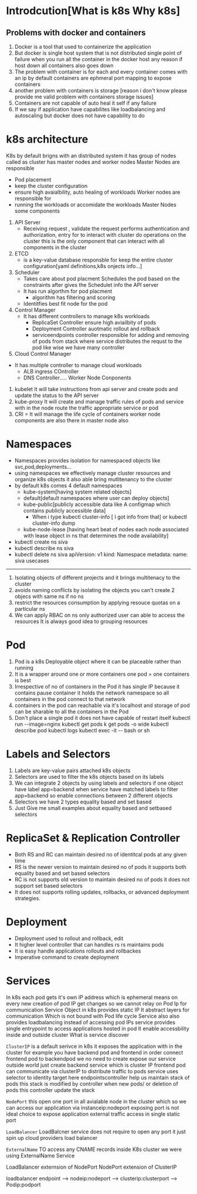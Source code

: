 # Introdcution[What is k8s Why k8s]
Problems with docker and containers
-----------------------------------
1. Docker is a tool that used to containerize the application
2. But docker is single host system that is not distributed single point of failure when you run all the container in the docker host any reason if host down all containers also goes down
3. The problem with container is for each and every container comes with an ip by default containers are ephmeral port mapping to expose containers 
4. another problem with containers is storage [reason i don't know please provide me valid problem with containers storage issues]
5. Containers are not capable of auto heal it self if any failure
6. If we say if application have capabilites like loadbalancing and autoscaling but docker does not have capability to do
# k8s architecture
K8s by default brigns with an distributed system it has group of nodes called as cluster has master nodes and worker nodes
Master Nodes are responsible
- Pod placement
- keep the cluster configuration
- ensure high avaialbility, auto healing of workloads
Worker nodes are responsible for
- running the workloads or accomidate the workloads
Master Nodes some components
1. API Server
   - Receiving request , validate the request performs authentication and authorization, entry for to interact with cluster do operations on the cluster this is the only component that can interact with all components in the cluster
2. ETCD
   - is a key-value database responsble for keep the entire cluster configuration[yaml definitions,k8s onjects info...]
3. Scheduler
   - Takes care about pod placment Schedules the pod based on the constraints after gives the Schedulet info the API server
   - It has run algorthm for pod placment
     - algorithm has filtering and scoring
   - Identitfies best fit node for the pod
4. Control Manager
   - It has different controllers to manage k8s workloads
     - ReplicaSet Controller ensure high aviailbity of pods
     - Deployment Controller auotmatic rollout and rollback
     - serviceendpoints  controller responsible for adding and removing of pods from stack where service distributes the requst to the pod
     like wise we have many controller
5. Cloud Control Manager
  - It has multiple controller to manage cloud workloads
    - ALB ingress COntroller
    - DNS Controller.....
Worker Node Conponents
1. kubelet It will take instructions from api server and create pods and update the status to the API server
2. kube-proxy It will create and manage traffic rules of pods and service with in the node route the traffic appropriate service or pod
3. CRI = It will manage the life cycle of containers
worker node components are also there in master node also
# Namespaces
- Namespaces provides isolation for namespaced objects like svc,pod,deployments...
- using namespaces we effectively manage cluster resources and organize k8s objects it also able bring mutlitenancy to the cluster
- by default k8s comes 4 default namespaces
  - kube-system[having system related objects]
  - default[default namespaces where user can deploy objects]
  - kube-public[publicly accessible data like A configmap which contains publicly accessible data]
    - When i type kubectl cluster-info [ I got info from that] or kubectl cluster-info dump
  - kube-node-lease [having heart beat of nodes each node associated with lease object in ns that determines the node availability]
- kubectl create ns siva
- kubectl describe ns siva
- kubectl delete ns siva
apiVersion: v1
kind: Namespace
metadata:
    name: siva
usecases
--------
1. Isolating objects of different projects and it brings multitenacy to the cluster
2. avoids naming conflicts by isolating the objects you can't create 2 objecs with same ns if no ns
3. restrict the resources consumption by applying resouce quotas on a particular ns
4. We can apply RBAC on ns only authorized user can able to access the resources
It is always good idea to grouping resources
# Pod
1. Pod is a k8s Deployable object where it can be placeable rather than running
2. It is a wrapper around one or more containers one pod = one containers is best
3. Irrespective of no of containers in the Pod it has single IP because it contains pause container it holds the network namespace so all containers in the pod connect to that network
4. containers in the pod can reachable via it's localhost and storage of pod can be sharable to all the containers in the Pod
5. Don't place a single pod it does not have capable of restart itself
kubectl run <pod-name> --image=nginx
kubectl get pods
k get pods -o wide
kubectl describe pod <pod-name>
kubectl logs <pod-name>
kubectl exec -it <pod-name> -- bash or sh
# Labels and Selectors
1. Labels are key-value pairs attached k8s objects
2. Selectors are used to filter the k8s objects based on its labels
3. We can integrate 2 objects by using labels and selectors if one object have label app=backend when service have matched labels to filter app=backend so enable connections between 2 different objects
4. Selectors we have 2 types equality based and set based
5. Just Give me small examples about equality based and setbased selectors
# ReplicaSet & Replication Controller
- Both RS and RC can maintain desired no of identitcal pods at any given time
- RS is the newer version to maintain desired no of pods it supports both equality based and set based selectors
- RC is not supports old version to maintain desired no of pods it does not support set based selectors
- It does not supports rolling updates, rollbacks, or advanced deployment strategies.
# Deployment
- Deployment used to rollout and rollback, edit 
- It higher level controller that can handles rs rs maintains pods
- It is easy handle applications rollouts and rollbackes
- Imperative command to create deployment
# Services
In k8s each pod gets it's own IP address which is ephemeral means on every new creation of pod IP get changes so we cannot relay on Pod Ip for communication
Service Object in k8s provides static IP It abstract layers for communication Which is not bound with Pod life cycle
Service also also provides loadbalancing instead of accessing pod IPs service provides single entrypoint to access applications hosted in pod
It enable accessbility inside and outside cluster
What is service discover

`ClusterIP` is a default serivce in k8s it exposes the application with in the cluster
for example you have backend pod and frontend in order connect frontend pod to backendpod we no need to create expose our service outside world just create backend service which is cluster IP frontend pod can communicate via clusterIP
to distribute traffic to pods service uses selector to identity target here endpointscontroller help us maintain stack of pods this stack is modified by controller when new pods/ or deletion of pods this controller update the stack

`NodePort` this open one port in all avialable node in the cluster which so we can access our application via instanceip:nodeport
exposing port is not ideal choice to expose application external traffic access in single static port 

`LoadBalancer` LoadBalcner service does not require to open any port it just spin up cloud providers load balancer

`ExternalName` TO access any CNAME records inside K8s cluster we were using ExternalName Service

LoadBalancer externsion of NodePort
NodePort extension of ClusterIP

loadbalancer endpoint --> nodeip:nodeport --> clusterip:clusterport --> Podip:podport